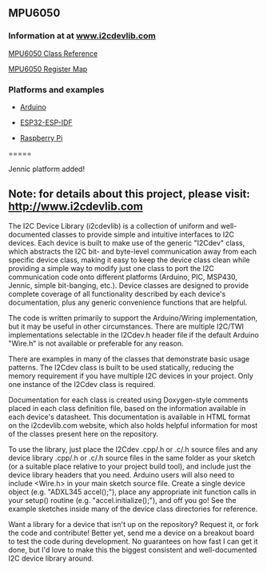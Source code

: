 ## MPU6050

### Information at at www.i2cdevlib.com
[MPU6050 Class Reference](https://www.i2cdevlib.com/docs/html/class_m_p_u6050.html)

[MPU6050 Register Map](https://www.i2cdevlib.com/devices/mpu6050#registers)

### Platforms and examples

 - [Arduino](https://github.com/Naohiro2g/i2cdevlib/tree/master/Arduino/MPU6050)

 - [ESP32-ESP-IDF](https://github.com/Naohiro2g/i2cdevlib/tree/master/ESP32_ESP-IDF)

 - [Raspberry Pi](https://github.com/Naohiro2g/i2cdevlib/tree/master/RaspberryPi_bcm2835)

=====


Jennic platform added!

## Note: for details about this project, please visit: http://www.i2cdevlib.com

The I2C Device Library (i2cdevlib) is a collection of uniform and well-documented classes to provide simple and intuitive interfaces to I2C devices. Each device is built to make use of the generic "I2Cdev" class, which abstracts the I2C bit- and byte-level communication away from each specific device class, making it easy to keep the device class clean while providing a simple way to modify just one class to port the I2C communication code onto different platforms (Arduino, PIC, MSP430, Jennic, simple bit-banging, etc.). Device classes are designed to provide complete coverage of all functionality described by each device's documentation, plus any generic convenience functions that are helpful.

The code is written primarily to support the Arduino/Wiring implementation, but it may be useful in other circumstances. There are multiple I2C/TWI implementations selectable in the I2Cdev.h header file if the default Arduino "Wire.h" is not available or preferable for any reason.

There are examples in many of the classes that demonstrate basic usage patterns. The I2Cdev class is built to be used statically, reducing the memory requirement if you have multiple I2C devices in your project. Only one instance of the I2Cdev class is required.

Documentation for each class is created using Doxygen-style comments placed in each class definition file, based on the information available in each device's datasheet. This documentation is available in HTML format on the i2cdevlib.com website, which also holds helpful information for most of the classes present here on the repository.

To use the library, just place the I2Cdev .cpp/.h or .c/.h source files and any device library .cpp/.h or .c/.h source files in the same folder as your sketch (or a suitable place relative to your project build tool), and include just the device library headers that you need. Arduino users will also need to include <Wire.h> in your main sketch source file. Create a single device object (e.g. "ADXL345 accel();"), place any appropriate init function calls in your setup() routine (e.g. "accel.initialize();"), and off you go! See the example sketches inside many of the device class directories for reference.

Want a library for a device that isn't up on the repository? Request it, or fork the code and contribute! Better yet, send me a device on a breakout board to test the code during development. No guarantees on how fast I can get it done, but I'd love to make this the biggest consistent and well-documented I2C device library around.
